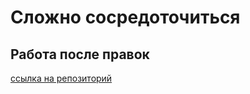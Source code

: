 # Сложно сосредоточиться

## Работа после правок

[ссылка на репозиторий](https://github.com/RatmirBabin/slozhno-sosredotochitsya.git)
